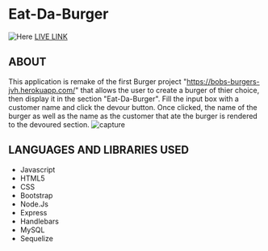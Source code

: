 # Eat-Da-Burger
![Here](https://media.giphy.com/media/3o7btUFzd7vU3bYZFK/giphy.gif)
[LIVE LINK](https://sequelized-burger-jvh.herokuapp.com/)

## ABOUT
This application is remake of the first Burger project "https://bobs-burgers-jvh.herokuapp.com/" that allows the user to create a burger of thier choice, then display it in the section "Eat-Da-Burger".
Fill the input box with a customer name and click the devour button. Once clicked, the name of the burger as well as the name as the customer that ate the burger is rendered to the devoured section.
![capture](https://user-images.githubusercontent.com/40511023/49335384-25164380-f5b2-11e8-90a8-16d64045444f.PNG)


## LANGUAGES AND LIBRARIES USED
- Javascript
- HTML5
- CSS 
- Bootstrap
- Node.Js
- Express
- Handlebars 
- MySQL
- Sequelize
